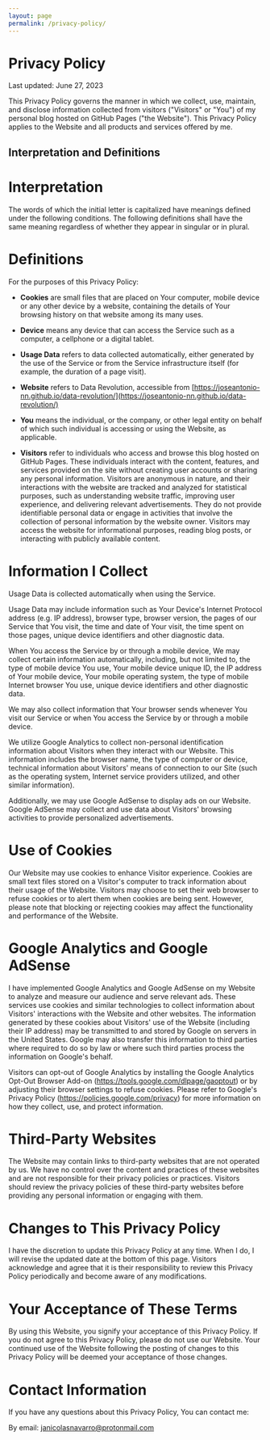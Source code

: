 ```yaml
---
layout: page
permalink: /privacy-policy/
---
```


# Privacy Policy

Last updated: June 27, 2023

This Privacy Policy governs the manner in which we collect, use, maintain, and disclose information collected from visitors ("Visitors" or "You") of my personal blog hosted on GitHub Pages ("the Website"). This Privacy Policy applies to the Website and all products and services offered by me.

## Interpretation and Definitions

# Interpretation

The words of which the initial letter is capitalized have meanings defined under the following conditions. The following definitions shall have the same meaning regardless of whether they appear in singular or in plural.

# Definitions

For the purposes of this Privacy Policy:

- __Cookies__ are small files that are placed on Your computer, mobile device or any other device by a website, containing the details of Your browsing history on that website among its many uses.

- __Device__ means any device that can access the Service such as a computer, a cellphone or a digital tablet.

- __Usage Data__ refers to data collected automatically, either generated by the use of the Service or from the Service infrastructure itself (for example, the duration of a page visit).

- __Website__ refers to Data Revolution, accessible from [https://joseantonio-nn.github.io/data-revolution/](https://joseantonio-nn.github.io/data-revolution/)

- __You__ means the individual, or the company, or other legal entity on behalf of which such individual is accessing or using the Website, as applicable. 

- __Visitors__ refer to individuals who access and browse this blog hosted on GitHub Pages. These individuals interact with the content, features, and services provided on the site without creating user accounts or sharing any personal information. Visitors are anonymous in nature, and their interactions with the website are tracked and analyzed for statistical purposes, such as understanding website traffic, improving user experience, and delivering relevant advertisements. They do not provide identifiable personal data or engage in activities that involve the collection of personal information by the website owner. Visitors may access the website for informational purposes, reading blog posts, or interacting with publicly available content.


# Information I Collect

Usage Data is collected automatically when using the Service.

Usage Data may include information such as Your Device's Internet Protocol address (e.g. IP address), browser type, browser version, the pages of our Service that You visit, the time and date of Your visit, the time spent on those pages, unique device identifiers and other diagnostic data.

When You access the Service by or through a mobile device, We may collect certain information automatically, including, but not limited to, the type of mobile device You use, Your mobile device unique ID, the IP address of Your mobile device, Your mobile operating system, the type of mobile Internet browser You use, unique device identifiers and other diagnostic data.

We may also collect information that Your browser sends whenever You visit our Service or when You access the Service by or through a mobile device.

We utilize Google Analytics to collect non-personal identification information about Visitors when they interact with our Website. This information includes the browser name, the type of computer or device, technical information about Visitors' means of connection to our Site (such as the operating system, Internet service providers utilized, and other similar information).

Additionally, we may use Google AdSense to display ads on our Website. Google AdSense may collect and use data about Visitors' browsing activities to provide personalized advertisements.

# Use of Cookies

Our Website may use cookies to enhance Visitor experience. Cookies are small text files stored on a Visitor's computer to track information about their usage of the Website. Visitors may choose to set their web browser to refuse cookies or to alert them when cookies are being sent. However, please note that blocking or rejecting cookies may affect the functionality and performance of the Website.


# Google Analytics and Google AdSense

I have implemented Google Analytics and Google AdSense on my Website to analyze and measure our audience and serve relevant ads. These services use cookies and similar technologies to collect information about Visitors' interactions with the Website and other websites. The information generated by these cookies about Visitors' use of the Website (including their IP address) may be transmitted to and stored by Google on servers in the United States. Google may also transfer this information to third parties where required to do so by law or where such third parties process the information on Google's behalf.

Visitors can opt-out of Google Analytics by installing the Google Analytics Opt-Out Browser Add-on (https://tools.google.com/dlpage/gaoptout) or by adjusting their browser settings to refuse cookies. Please refer to Google's Privacy Policy (https://policies.google.com/privacy) for more information on how they collect, use, and protect information.

# Third-Party Websites

The Website may contain links to third-party websites that are not operated by us. We have no control over the content and practices of these websites and are not responsible for their privacy policies or practices. Visitors should review the privacy policies of these third-party websites before providing any personal information or engaging with them.

# Changes to This Privacy Policy

I have the discretion to update this Privacy Policy at any time. When I do, I will revise the updated date at the bottom of this page. Visitors acknowledge and agree that it is their responsibility to review this Privacy Policy periodically and become aware of any modifications.

# Your Acceptance of These Terms

By using this Website, you signify your acceptance of this Privacy Policy. If you do not agree to this Privacy Policy, please do not use our Website. Your continued use of the Website following the posting of changes to this Privacy Policy will be deemed your acceptance of those changes.

# Contact Information

If you have any questions about this Privacy Policy, You can contact me:

By email: janicolasnavarro@protonmail.com